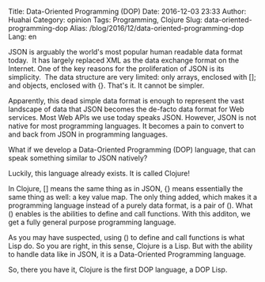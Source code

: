 Title: Data-Oriented Programming (DOP)
Date: 2016-12-03 23:33
Author: Huahai
Category: opinion
Tags: Programming, Clojure
Slug: data-oriented-programming-dop
Alias: /blog/2016/12/data-oriented-programming-dop
Lang: en

JSON is arguably the world's most popular human readable data format today.  It has largely replaced XML as the data exchange format on the Internet. One of the key reasons for the proliferation of JSON is its simplicity.  The data structure are very limited: only arrays, enclosed with \[\]; and objects, enclosed with {}. That's it. It cannot be simpler.

Apparently, this dead simple data format is enough to represent the vast landscape of data that JSON becomes the de-facto data format for Web services. Most Web APIs we use today speaks JSON. However, JSON is not native for most programming languages. It becomes a pain to convert to and back from JSON in programming languages.

What if we develop a Data-Oriented Programming (DOP) language, that can speak something similar to JSON natively?

Luckily, this language already exists. It is called Clojure!

In Clojure, \[\] means the same thing as in JSON, {} means essentially the same thing as well: a key value map. The only thing added, which makes it a programming language instead of a purely data format, is a pair of (). What () enables is the abilities to define and call functions. With this additon, we get a fully general purpose programming language.

As you may have suspected, using () to define and call functions is what Lisp do. So you are right, in this sense, Clojure is a Lisp. But with the ability to handle data like in JSON, it is a Data-Oriented Programming language.

So, there you have it, Clojure is the first DOP language, a DOP Lisp.

